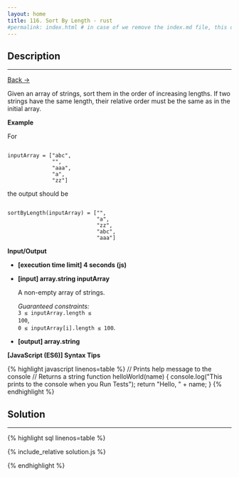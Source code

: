 ```yaml
---
layout: home
title: 116. Sort By Length - rust
#permalink: index.html # in case of we remove the index.md file, this doc will be the index page
---
```


<div class="row">
<div class="columnStmt" markdown="1">

## Description

---

[Back -> ](../README.md)

Given an array of strings, sort them in the order of increasing lengths. If two strings have the same length, their relative order must be the same as in the initial array.

**Example**

For

<code type='preformat'>
inputArray = ["abc",
              "",
              "aaa",
              "a",
              "zz"]
</code>

the output should be

<code type='preformat'>
sortByLength(inputArray) = ["",
                            "a",
                            "zz",
                            "abc",
                            "aaa"]
</code>

**Input/Output**

- **[execution time limit] 4 seconds (js)**

- **[input] array.string inputArray**

  A non-empty array of strings.

  _Guaranteed constraints:_<br>
  <code>3 ≤ inputArray.length ≤ 100</code>,<br>
  <code>0 ≤ inputArray[i].length ≤ 100</code>.

* **[output] array.string**

**[JavaScript (ES6)] Syntax Tips**

{% highlight javascript linenos=table %}
// Prints help message to the console
// Returns a string
function helloWorld(name) {
console.log("This prints to the console when you Run Tests");
return "Hello, " + name;
}
{% endhighlight %}

</div>
<div class="columnSol" markdown="1">

## Solution

---

{% highlight sql linenos=table %}

{% include_relative solution.js %}

{% endhighlight %}

</div>
</div>
